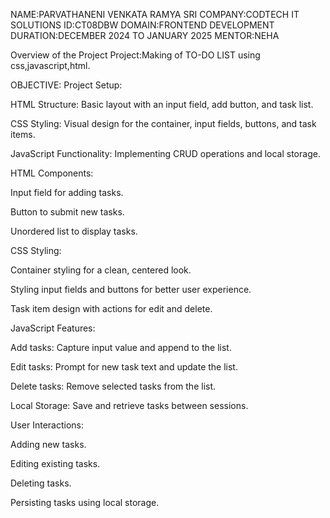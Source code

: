 NAME:PARVATHANENI VENKATA RAMYA SRI
COMPANY:CODTECH IT SOLUTIONS
ID:CT08DBW
DOMAIN:FRONTEND DEVELOPMENT
DURATION:DECEMBER 2024 TO JANUARY 2025
MENTOR:NEHA

Overview of the Project
Project:Making of TO-DO LIST using css,javascript,html.

OBJECTIVE:
Project Setup:

HTML Structure: Basic layout with an input field, add button, and task list.

CSS Styling: Visual design for the container, input fields, buttons, and task items.

JavaScript Functionality: Implementing CRUD operations and local storage.

HTML Components:

Input field for adding tasks.

Button to submit new tasks.

Unordered list to display tasks.

CSS Styling:

Container styling for a clean, centered look.

Styling input fields and buttons for better user experience.

Task item design with actions for edit and delete.

JavaScript Features:

Add tasks: Capture input value and append to the list.

Edit tasks: Prompt for new task text and update the list.

Delete tasks: Remove selected tasks from the list.

Local Storage: Save and retrieve tasks between sessions.

User Interactions:

Adding new tasks.

Editing existing tasks.

Deleting tasks.

Persisting tasks using local storage.
